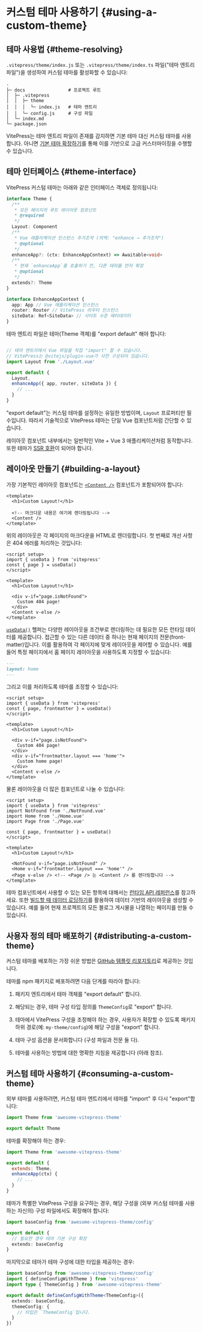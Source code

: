 # 커스텀 테마 사용하기 {#using-a-custom-theme}

## 테마 사용법 {#theme-resolving}

`.vitepress/theme/index.js` 또는 `.vitepress/theme/index.ts` 파일("테마 엔트리 파일")을 생성하여 커스텀 테마를 활성화할 수 있습니다:

```
.
├─ docs                # 프로젝트 루트
│  ├─ .vitepress
│  │  ├─ theme
│  │  │  └─ index.js   # 테마 엔트리
│  │  └─ config.js     # 구성 파일
│  └─ index.md
└─ package.json
```

VitePress는 테마 엔트리 파일이 존재를 감지하면 기본 테마 대신 커스텀 테마를 사용합니다. 아니면 [기본 테마 확장하기](./extending-default-theme)를 통해 이를 기반으로 고급 커스터마이징을 수행할 수 있습니다.

## 테마 인터페이스 {#theme-interface}

VitePress 커스텀 테마는 아래와 같은 인터페이스 객체로 정의됩니다:

```ts
interface Theme {
  /**
   * 모든 페이지의 루트 레이아웃 컴포넌트
   * @required
   */
  Layout: Component
  /**
   * Vue 애플리케이션 인스턴스 추가조작 (의역: "enhance → 추가조작")
   * @optional
   */
  enhanceApp?: (ctx: EnhanceAppContext) => Awaitable<void>
  /**
   * 현재 `enhanceApp`를 호출하기 전, 다른 테마를 먼저 확장
   * @optional
   */
  extends?: Theme
}

interface EnhanceAppContext {
  app: App // Vue 애플리케이션 인스턴스
  router: Router // VitePress 라우터 인스턴스
  siteData: Ref<SiteData> // 사이트 수준 메타데이터
}
```

테마 엔트리 파일은 테마(Theme 객체)를 "export default" 해야 합니다:

```js [.vitepress/theme/index.js]

// 테마 엔트리에서 Vue 파일을 직접 "import" 할 수 있습니다.
// VitePress는 @vitejs/plugin-vue가 사전 구성되어 있습니다.
import Layout from './Layout.vue'

export default {
  Layout,
  enhanceApp({ app, router, siteData }) {
    // ...
  }
}
```

"export default"는 커스텀 테마를 설정하는 유일한 방법이며, `Layout` 프로퍼티만 필수입니다. 따라서 기술적으로 VitePress 테마는 단일 Vue 컴포넌트처럼 간단할 수 있습니다.

레이아웃 컴포넌트 내부에서는 일반적인 Vite + Vue 3 애플리케이션처럼 동작합니다. 또한 테마가 [SSR 호환](./ssr-compat)이 되어야 합니다.

## 레이아웃 만들기 {#building-a-layout}

가장 기본적인 레이아웃 컴포넌트는 [`<Content />`](../reference/runtime-api#content) 컴포넌트가 포함되어야 합니다:

```vue [.vitepress/theme/Layout.vue]
<template>
  <h1>Custom Layout!</h1>

  <!-- 마크다운 내용은 여기에 렌더링됩니다 -->
  <Content />
</template>
```

위의 레이아웃은 각 페이지의 마크다운을 HTML로 렌더링합니다. 첫 번째로 개선 사항은 404 에러를 처리하는 것입니다:

```vue{1-4,9-12}
<script setup>
import { useData } from 'vitepress'
const { page } = useData()
</script>

<template>
  <h1>Custom Layout!</h1>

  <div v-if="page.isNotFound">
    Custom 404 page!
  </div>
  <Content v-else />
</template>
```

[`useData()`](../reference/runtime-api#usedata) 헬퍼는 다양한 레이아웃을 조건부로 렌더링하는 데 필요한 모든 런타임 데이터를 제공합니다. 접근할 수 있는 다른 데이터 중 하나는 현재 페이지의 전문(front-matter)입니다. 이를 활용하여 각 페이지에 맞게 레이아웃을 제어할 수 있습니다. 예를 들어 특정 페이지에서 홈 페이지 레이아웃을 사용하도록 지정할 수 있습니다:

```md
---
layout: home
---
```

그리고 이를 처리하도록 테마를 조정할 수 있습니다:

```vue{3,12-14}
<script setup>
import { useData } from 'vitepress'
const { page, frontmatter } = useData()
</script>

<template>
  <h1>Custom Layout!</h1>

  <div v-if="page.isNotFound">
    Custom 404 page!
  </div>
  <div v-if="frontmatter.layout === 'home'">
    Custom home page!
  </div>
  <Content v-else />
</template>
```

물론 레이아웃을 더 많은 컴포넌트로 나눌 수 있습니다:

```vue{3-5,12-15}
<script setup>
import { useData } from 'vitepress'
import NotFound from './NotFound.vue'
import Home from './Home.vue'
import Page from './Page.vue'

const { page, frontmatter } = useData()
</script>

<template>
  <h1>Custom Layout!</h1>

  <NotFound v-if="page.isNotFound" />
  <Home v-if="frontmatter.layout === 'home'" />
  <Page v-else /> <!-- <Page /> 는 <Content /> 를 렌더링합니다 -->
</template>
```

테마 컴포넌트에서 사용할 수 있는 모든 항목에 대해서는 [런타임 API 레퍼런스](../reference/runtime-api)를 참고하세요. 또한 [빌드할 때 데이터 로딩하기](./data-loading)를 활용하여 데이터 기반의 레이아웃을 생성할 수 있습니다. 예를 들어 현재 프로젝트의 모든 블로그 게시물을 나열하는 페이지를 만들 수 있습니다.

## 사용자 정의 테마 배포하기 {#distributing-a-custom-theme}

커스텀 테마를 배포하는 가장 쉬운 방법은 [GitHub 템플릿 리포지토리](https://docs.github.com/en/repositories/creating-and-managing-repositories/creating-a-template-repository)로 제공하는 것입니다.

테마를 npm 패키지로 배포하려면 다음 단계를 따라야 합니다:

1. 패키지 엔트리에서 테마 객체를 "export default" 합니다.

2. 해당되는 경우, 테마 구성 타입 정의를 `ThemeConfig`로 "export" 합니다.

3. 테마에서 VitePress 구성을 조정해야 하는 경우, 사용자가 확장할 수 있도록 패키지 하위 경로(예: `my-theme/config`)에 해당 구성을 "export" 합니다.

4. 테마 구성 옵션을 문서화합니다 (구성 파일과 전문 둘 다).

5. 테마를 사용하는 방법에 대한 명확한 지침을 제공합니다 (아래 참조).

## 커스텀 테마 사용하기 {#consuming-a-custom-theme}

외부 테마를 사용하려면, 커스텀 테마 엔트리에서 테마를 "import" 후 다시 "export"합니다:

```js [.vitepress/theme/index.js]
import Theme from 'awesome-vitepress-theme'

export default Theme
```

테마를 확장해야 하는 경우:

```js [.vitepress/theme/index.js]
import Theme from 'awesome-vitepress-theme'

export default {
  extends: Theme,
  enhanceApp(ctx) {
    // ...
  }
}
```

테마가 특별한 VitePress 구성을 요구하는 경우, 해당 구성을 (외부 커스텀 테마를 사용하는 자신의) 구성 파일에서도 확장해야 합니다:

```ts [.vitepress/config.ts]
import baseConfig from 'awesome-vitepress-theme/config'

export default {
  // 필요한 경우 테마 기본 구성 확장
  extends: baseConfig
}
```

마지막으로 테마가 테마 구성에 대한 타입을 제공하는 경우:

```ts [.vitepress/config.ts]
import baseConfig from 'awesome-vitepress-theme/config'
import { defineConfigWithTheme } from 'vitepress'
import type { ThemeConfig } from 'awesome-vitepress-theme'

export default defineConfigWithTheme<ThemeConfig>({
  extends: baseConfig,
  themeConfig: {
    // 타입은 `ThemeConfig`입니다.
  }
})
```
